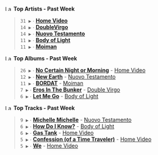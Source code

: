 <!--START_LASTFM_ARTISTS:{"period": "7day", "rows": 5}-->
<a href="https://last.fm" target="_blank"><img src="https://user-images.githubusercontent.com/17434202/215290617-e793598d-d7c9-428f-9975-156db1ba89cc.svg" alt="Last.fm Logo" width="18" height="13"/></a> **Top Artists - Past Week**

> `31 ▶️` ∙ **[Home Video](https://www.last.fm/music/Home+Video)**<br/>
> `14 ▶️` ∙ **[DoubleVirgo](https://www.last.fm/music/DoubleVirgo)**<br/>
> `14 ▶️` ∙ **[Nuovo Testamento](https://www.last.fm/music/Nuovo+Testamento)**<br/>
> `11 ▶️` ∙ **[Body of Light](https://www.last.fm/music/Body+of+Light)**<br/>
> `11 ▶️` ∙ **[Moiman](https://www.last.fm/music/Moiman)**<br/>
<!--END_LASTFM_ARTISTS-->

<!--START_LASTFM_ALBUMS:{"period": "7day", "rows": 5}-->
<a href="https://last.fm" target="_blank"><img src="https://user-images.githubusercontent.com/17434202/215290617-e793598d-d7c9-428f-9975-156db1ba89cc.svg" alt="Last.fm Logo" width="18" height="13"/></a> **Top Albums - Past Week**

> `26 ▶️` ∙ **[No Certain Night or Morning](https://www.last.fm/music/Home+Video/No+Certain+Night+or+Morning)** - [Home Video](https://www.last.fm/music/Home+Video)<br/>
> `12 ▶️` ∙ **[New Earth](https://www.last.fm/music/Nuovo+Testamento/New+Earth)** - [Nuovo Testamento](https://www.last.fm/music/Nuovo+Testamento)<br/>
> `11 ▶️` ∙ **[BORDAT](https://www.last.fm/music/Moiman/BORDAT)** - [Moiman](https://www.last.fm/music/Moiman)<br/>
> `7 ▶️` ∙ **[Eros In The Bunker](https://www.last.fm/music/Double+Virgo/Eros+In+The+Bunker)** - [Double Virgo](https://www.last.fm/music/Double+Virgo)<br/>
> `6 ▶️` ∙ **[Let Me Go](https://www.last.fm/music/Body+of+Light/Let+Me+Go)** - [Body of Light](https://www.last.fm/music/Body+of+Light)<br/>
<!--END_LASTFM_ALBUMS-->

<!--START_LASTFM_TRACKS:{"period": "7day", "rows": 5}-->
<a href="https://last.fm" target="_blank"><img src="https://user-images.githubusercontent.com/17434202/215290617-e793598d-d7c9-428f-9975-156db1ba89cc.svg" alt="Last.fm Logo" width="18" height="13"/></a> **Top Tracks - Past Week**

> `9 ▶️` ∙ **[Michelle Michelle](https://www.last.fm/music/Nuovo+Testamento/_/Michelle+Michelle)** - [Nuovo Testamento](https://www.last.fm/music/Nuovo+Testamento)<br/>
> `6 ▶️` ∙ **[How Do I Know?](https://www.last.fm/music/Body+of+Light/_/How+Do+I+Know%3F)** - [Body of Light](https://www.last.fm/music/Body+of+Light)<br/>
> `6 ▶️` ∙ **[Gas Tank](https://www.last.fm/music/Home+Video/_/Gas+Tank)** - [Home Video](https://www.last.fm/music/Home+Video)<br/>
> `5 ▶️` ∙ **[Confession (of a Time Traveler)](https://www.last.fm/music/Home+Video/_/Confession+(of+a+Time+Traveler))** - [Home Video](https://www.last.fm/music/Home+Video)<br/>
> `5 ▶️` ∙ **[We](https://www.last.fm/music/Home+Video/_/We)** - [Home Video](https://www.last.fm/music/Home+Video)<br/>
<!--END_LASTFM_TRACKS-->
